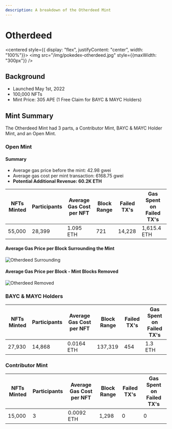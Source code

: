 ```yaml
---
description: A breakdown of the Otherdeed Mint
---
```


# Otherdeed

<centered style={{ display: "flex", justifyContent: "center", width: "100%"}}>
  <img src="/img/pokedex-otherdeed.jpg" style={{maxWidth: "300px"}} />
</centered>

## Background
- Launched May 1st, 2022
- 100,000 NFTs
- Mint Price: 305 APE (1 Free Claim for BAYC & MAYC Holders)

## Mint Summary
The Otherdeed Mint had 3 parts, a Contributor Mint, BAYC & MAYC Holder Mint, and an Open Mint.

### Open Mint
#### Summary
- Average gas price before the mint: 42.98 gwei
- Average gas cost per mint transaction: 6168.75 gwei
- **Potential Additional Revenue: 60.2K ETH**

| NFTs Minted | Participants | Average Gas Cost per NFT | Block Range | Failed TX's | Gas Spent on Failed TX's |
|-------------|--------------|--------------------------|-------------|-------------|--------------------------|
| 55,000      | 28,399       | 1.095 ETH                | 721         | 14,228      | 1,615.4 ETH              |

#### Average Gas Price per Block Surrounding the Mint
![Otherdeed Surrounding](/img/pokedex/otherdeed/otherdeed_surrounding.jpg)

#### Average Gas Price per Block - Mint Blocks Removed
![Otherdeed Removed](/img/pokedex/otherdeed/otherdeed_removed.jpg)

### BAYC & MAYC Holders
| NFTs Minted | Participants | Average Gas Cost per NFT | Block Range | Failed TX's | Gas Spent on Failed TX's |
|-------------|--------------|--------------------------|-------------|-------------|--------------------------|
| 27,930      | 14,868       | 0.0164 ETH               | 137,319     | 454         | 1.3 ETH                  |

### Contributor Mint
| NFTs Minted | Participants | Average Gas Cost per NFT | Block Range | Failed TX's | Gas Spent on Failed TX's |
|-------------|--------------|--------------------------|-------------|-------------|--------------------------|
| 15,000      | 3            | 0.0092 ETH               | 1,298       | 0           | 0                        |